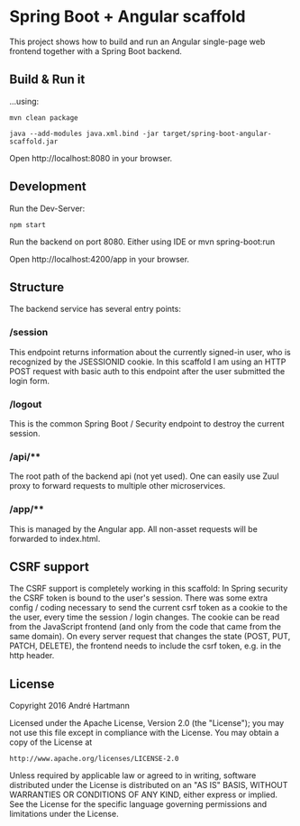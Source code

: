 # Spring Boot + Angular scaffold

This project shows how to build and run an Angular single-page web frontend together with a Spring Boot
backend.

## Build & Run it

...using:

    mvn clean package
      
    java --add-modules java.xml.bind -jar target/spring-boot-angular-scaffold.jar
    
Open http://localhost:8080 in your browser.

## Development

Run the Dev-Server:

    npm start
    
Run the backend on port 8080. Either using IDE or mvn spring-boot:run

Open http://localhost:4200/app in your browser.

## Structure

The backend service has several entry points:

### /session

This endpoint returns information about the currently signed-in user,
who is recognized by the JSESSIONID cookie. In this scaffold I am using an HTTP POST request with basic auth
to this endpoint after the user submitted the login form.

### /logout

This is the common Spring Boot / Security endpoint to destroy the current session. 

### /api/**

The root path of the backend api (not yet used). One can easily use Zuul proxy to forward requests to multiple
other microservices.

### /app/**

This is managed by the Angular app. All non-asset requests will be forwarded to index.html.

## CSRF support

The CSRF support is completely working in this scaffold: In Spring security the CSRF token is bound to the
user's session. There was some extra config / coding necessary to send the current csrf token as a cookie
to the the user, every time the session / login changes. The cookie can be read from the JavaScript frontend
(and only from the code that came from the same domain). On every server request that changes the state
(POST, PUT, PATCH, DELETE), the frontend needs to include the csrf token, e.g. in the http header.

## License

Copyright 2016 André Hartmann

Licensed under the Apache License, Version 2.0 (the "License");
you may not use this file except in compliance with the License.
You may obtain a copy of the License at

    http://www.apache.org/licenses/LICENSE-2.0

Unless required by applicable law or agreed to in writing, software
distributed under the License is distributed on an "AS IS" BASIS,
WITHOUT WARRANTIES OR CONDITIONS OF ANY KIND, either express or implied.
See the License for the specific language governing permissions and
limitations under the License.
